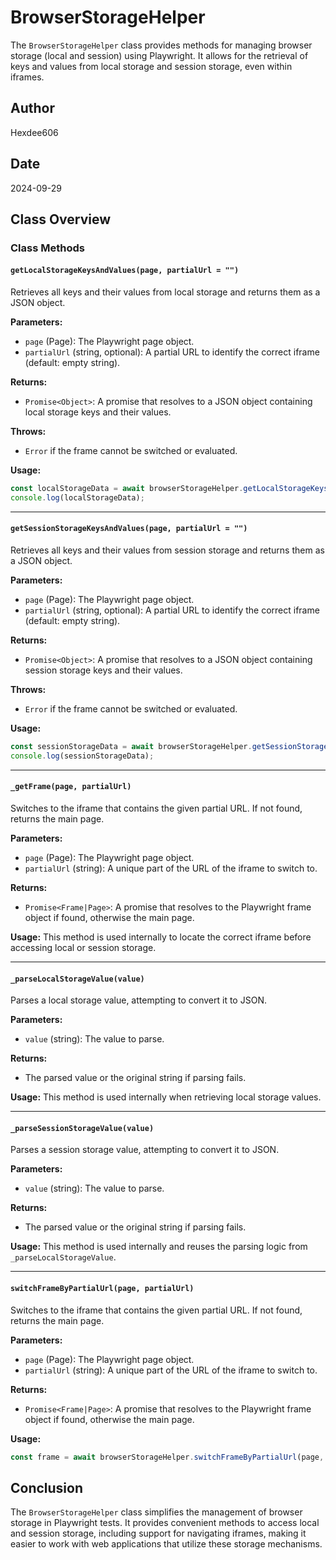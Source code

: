 # BrowserStorageHelper

The `BrowserStorageHelper` class provides methods for managing browser storage (local and session) using Playwright. It allows for the retrieval of keys and values from local storage and session storage, even within iframes.

## Author
Hexdee606

## Date
2024-09-29

## Class Overview

### Class Methods

#### `getLocalStorageKeysAndValues(page, partialUrl = "")`
Retrieves all keys and their values from local storage and returns them as a JSON object.

**Parameters:**
- `page` (Page): The Playwright page object.
- `partialUrl` (string, optional): A partial URL to identify the correct iframe (default: empty string).

**Returns:**
- `Promise<Object>`: A promise that resolves to a JSON object containing local storage keys and their values.

**Throws:**
- `Error` if the frame cannot be switched or evaluated.

**Usage:**
```javascript
const localStorageData = await browserStorageHelper.getLocalStorageKeysAndValues(page, "partial-url");
console.log(localStorageData);
```

---

#### `getSessionStorageKeysAndValues(page, partialUrl = "")`
Retrieves all keys and their values from session storage and returns them as a JSON object.

**Parameters:**
- `page` (Page): The Playwright page object.
- `partialUrl` (string, optional): A partial URL to identify the correct iframe (default: empty string).

**Returns:**
- `Promise<Object>`: A promise that resolves to a JSON object containing session storage keys and their values.

**Throws:**
- `Error` if the frame cannot be switched or evaluated.

**Usage:**
```javascript
const sessionStorageData = await browserStorageHelper.getSessionStorageKeysAndValues(page, "partial-url");
console.log(sessionStorageData);
```

---

#### `_getFrame(page, partialUrl)`
Switches to the iframe that contains the given partial URL. If not found, returns the main page.

**Parameters:**
- `page` (Page): The Playwright page object.
- `partialUrl` (string): A unique part of the URL of the iframe to switch to.

**Returns:**
- `Promise<Frame|Page>`: A promise that resolves to the Playwright frame object if found, otherwise the main page.

**Usage:**
This method is used internally to locate the correct iframe before accessing local or session storage.

---

#### `_parseLocalStorageValue(value)`
Parses a local storage value, attempting to convert it to JSON.

**Parameters:**
- `value` (string): The value to parse.

**Returns:**
- The parsed value or the original string if parsing fails.

**Usage:**
This method is used internally when retrieving local storage values.

---

#### `_parseSessionStorageValue(value)`
Parses a session storage value, attempting to convert it to JSON.

**Parameters:**
- `value` (string): The value to parse.

**Returns:**
- The parsed value or the original string if parsing fails.

**Usage:**
This method is used internally and reuses the parsing logic from `_parseLocalStorageValue`.

---

#### `switchFrameByPartialUrl(page, partialUrl)`
Switches to the iframe that contains the given partial URL. If not found, returns the main page.

**Parameters:**
- `page` (Page): The Playwright page object.
- `partialUrl` (string): A unique part of the URL of the iframe to switch to.

**Returns:**
- `Promise<Frame|Page>`: A promise that resolves to the Playwright frame object if found, otherwise the main page.

**Usage:**
```javascript
const frame = await browserStorageHelper.switchFrameByPartialUrl(page, "partial-url");
```

## Conclusion
The `BrowserStorageHelper` class simplifies the management of browser storage in Playwright tests. It provides convenient methods to access local and session storage, including support for navigating iframes, making it easier to work with web applications that utilize these storage mechanisms.